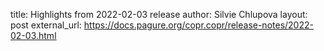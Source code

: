 title: Highlights from 2022-02-03 release
author: Silvie Chlupova
layout: post
external_url: https://docs.pagure.org/copr.copr/release-notes/2022-02-03.html